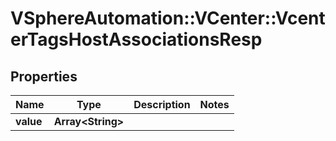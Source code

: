 # VSphereAutomation::VCenter::VcenterTagsHostAssociationsResp

## Properties
Name | Type | Description | Notes
------------ | ------------- | ------------- | -------------
**value** | **Array&lt;String&gt;** |  | 


